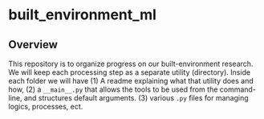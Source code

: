 # built_environment_ml

## Overview

This repository is to organize progress on our built-environment research. We will keep each processing step as a separate utility (directory). Inside each folder we will have (1) A readme explaining what that utility does and how, (2) a `__main__.py` that allows the tools to be used from the command-line, and structures default arguments. (3) various `.py` files for managing logics, processes, ect. 
